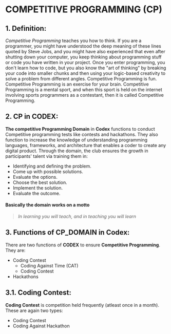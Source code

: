 # COMPETITIVE PROGRAMMING (CP)

## 1. Definition: 

 *Competitive Programming*  teaches you how to think. If you are a programmer, you might have understood the deep meaning of these lines quoted by Steve Jobs, and you might have also experienced that even after shutting down your computer, you keep thinking about programming stuff or code you have written in your project. Once you enter programming, you don't learn how to code, but you also know the "art of thinking" by breaking your code into smaller chunks and then using your logic-based creativity to solve a problem from different angles. Competitive Programming is fun. Competitive Programming is an exercise for your brain. Competitive Programming is a mental sport, and when this sport is held on the internet involving sports programmers as a contestant, then it is called Competitive Programming.

## 2. CP in CODEX:

**The competitive Programming Domain** in **Codex** functions to conduct Competitive programming tests like contests and hackathons. They also function to increase the knowledge of understanding programming languages, frameworks, and architecture that enables a coder to create any digital product. Through the domain, the club ensures the growth in participants' talent via training them in:
   * Identifying and defining the problem.
   * Come up with possible solutions.
   * Evaluate the options.
   * Choose the best solution.
   * Implement the solution.
   * Evaluate the outcome.

   #### Basically the domain works on a motto
   > *In learning you will teach, and in teaching you will learn*


## 3. Functions of CP_DOMAIN in Codex:

There are two functions of **CODEX** to ensure **Competitive Programming**. They are:
- Coding Contest
    * Coding Against Time (CAT)
    * Coding Contest
- Hackathons

## 3.1. Coding Contest:
**Coding Contest** is competition held frequently (atleast once in a month). These are again two types:
* Coding Contest
* Coding Against Hackathon


